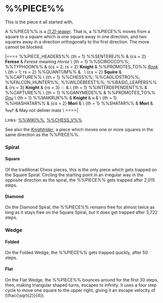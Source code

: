 # %%PIECE%%

This is the piece it all started with.

A %%PIECE%% is a [*(1,2)-leaper*](leapers.html#basic_leapers).
That is, a %%PIECE%% moves from a square
to a square which is one square away in one direction, and two squares away
in a direction orthogonally to the first direction. The move cannot
be blocked.

|====
%%PIECE_HEADERS%%
  {th = 1}  %%SENTEREJ%%
& {cs = 2}  **Ferese**
&           *Ferese* meaning *Horse* \\
  {th = 1}  %%SCIROCCO%%; %%TYPHOON%%
& {cs = 2; rs = 2}
            **Knight**
&           %%PROMOTES_TO%% [*Rook*](rook.html) \\
  {th = 1; rs = 2}
            %%QUANTUM%%
&           <span style = "visibility: hidden">I</span> \\
  {cs = 2}  **Squire**
&           %%CAPTURE%% \\
  {th = 1}  %%CHESS%%; %%CAGLIOSTRO%%; %%FALCON_HUNTER%%; %%WILDEBEEST%%;
            %%BASIC_LEAPERS%%
& {rs = 3}  **Knight** & {rs = 3} &#x2658;
&           \\
  {th = 1}  %%INTERDEPENDENT%%
&           %%CAPTURE%%  \\
  {th = 1}  %%GANYMEDE%%
&           %%PROMOTES_TO%% [*Gnu*](gnu.html) \\
  {th = 1}  %%MAKRUK%%
&           **Knight** & &#x0E21;
&           \\
  {th = 1}  %%HIASHATAR%%
& {cs = 2}  **Mori**
&           \\
  {th = 1}  %%SHATAR%%
&           **Mori**  & <span class =
                        "mongolian">&#x182E;&#x1823;&#x1837;&#x1822;</span>
&           May not deliver mate \\
====|
      
Links: [%%WIKI%%](#wiki:Knight_(chess)),
       [%%CHESS_V%%](#piece:knight)

See also the [*Knightrider*](knightrider.html), a piece which moves
one or more squares in the same direction as the %%PIECE%%.

### Spiral

#### Square

Of the traditional Chess pieces, this is the only piece which gets
trapped on the Square Spiral. Circling the starting point in an irregular
way in the opposite direction as the spiral, the %%PIECE%% gets
trapped after 2,015 steps.

#### Diamond

On the Diamond Spiral, the %%PIECE%% remains free for almost twice
as long as it stays free on the Square Spiral, but it does get
trapped after 3,722 steps.

### Wedge

#### Folded

On the Folded Wedge, the %%PIECE%% gets trapped quickly, after 50 steps. 

#### Flat

On the Flat Wedge, the %%PIECE%% bounces around for the first 30 steps,
then, making triangular shaped turns, escapes to infinity. It uses
a four step cycle to move one square to the upper right, giving it
an escape velocity of \(\frac{\sqrt{2}}{4}\).
